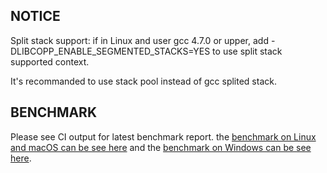 
NOTICE
----------------

Split stack support: if in Linux and user gcc 4.7.0 or upper, add -DLIBCOPP\_ENABLE\_SEGMENTED\_STACKS=YES to use split stack supported context.

It's recommanded to use stack pool instead of gcc splited stack.

BENCHMARK
----------------

Please see CI output for latest benchmark report. the [benchmark on Linux and macOS can be see here](https://travis-ci.org/owt5008137/libcopp) and the [benchmark on Windows can be see here](https://ci.appveyor.com/project/owt5008137/libcopp).
